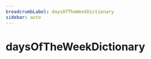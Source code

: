 ```yaml
---
breadcrumbLabel: daysOfTheWeekDictionary
sidebar: auto
---
```


# daysOfTheWeekDictionary

<ProxySummary/>

<ApiDocs/>
